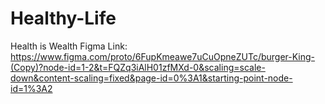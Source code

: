 # Healthy-Life
Health is Wealth
Figma Link: https://www.figma.com/proto/6FupKmeawe7uCuOpneZUTc/burger-King-(Copy)?node-id=1-2&t=FQZq3iAlH01zfMXd-0&scaling=scale-down&content-scaling=fixed&page-id=0%3A1&starting-point-node-id=1%3A2
